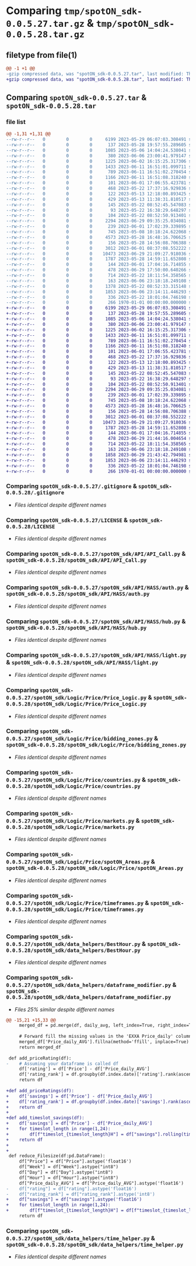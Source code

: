 # Comparing `tmp/spotON_sdk-0.0.5.27.tar.gz` & `tmp/spotON_sdk-0.0.5.28.tar.gz`

## filetype from file(1)

```diff
@@ -1 +1 @@
-gzip compressed data, was "spotON_sdk-0.0.5.27.tar", last modified: Thu Jun 29 21:09:39 2023, max compression
+gzip compressed data, was "spotON_sdk-0.0.5.28.tar", last modified: Thu Jun 29 21:44:20 2023, max compression
```

## Comparing `spotON_sdk-0.0.5.27.tar` & `spotON_sdk-0.0.5.28.tar`

### file list

```diff
@@ -1,31 +1,31 @@
--rw-r--r--   0        0        0     6199 2023-05-29 06:07:03.308491 spotON_sdk-0.0.5.27/.gitignore
--rw-r--r--   0        0        0      137 2023-05-28 19:57:55.289605 spotON_sdk-0.0.5.27/.gitmodules
--rw-r--r--   0        0        0     1085 2023-05-06 14:04:24.538041 spotON_sdk-0.0.5.27/LICENSE
--rw-r--r--   0        0        0      380 2023-06-06 23:00:41.979147 spotON_sdk-0.0.5.27/pyproject.toml
--rw-r--r--   0        0        0     1225 2023-06-02 16:15:25.317306 spotON_sdk-0.0.5.27/spotON_sdk/API/API_Call.py
--rw-r--r--   0        0        0     1433 2023-06-11 16:51:01.099711 spotON_sdk-0.0.5.27/spotON_sdk/API/HASS/auth.py
--rw-r--r--   0        0        0      789 2023-06-11 16:51:02.270454 spotON_sdk-0.0.5.27/spotON_sdk/API/HASS/hub.py
--rw-r--r--   0        0        0     1166 2023-06-11 16:51:08.318240 spotON_sdk-0.0.5.27/spotON_sdk/API/HASS/light.py
--rw-r--r--   0        0        0      101 2023-06-01 17:06:55.423781 spotON_sdk-0.0.5.27/spotON_sdk/API/__init__.py
--rw-r--r--   0        0        0      468 2023-05-22 17:37:16.929836 spotON_sdk-0.0.5.27/spotON_sdk/Logic/Feedback/Feedback.py
--rw-r--r--   0        0        0      122 2023-05-13 12:18:00.893425 spotON_sdk-0.0.5.27/spotON_sdk/Logic/Feedback/Sensors.py
--rw-r--r--   0        0        0      429 2023-05-13 11:38:31.810517 spotON_sdk-0.0.5.27/spotON_sdk/Logic/Feedback/Units.py
--rw-r--r--   0        0        0      145 2023-05-22 08:52:45.547083 spotON_sdk-0.0.5.27/spotON_sdk/Logic/Feedback/__init__.py
--rw-r--r--   0        0        0       93 2023-05-22 16:38:29.648297 spotON_sdk-0.0.5.27/spotON_sdk/Logic/Output/Switchtypes.py
--rw-r--r--   0        0        0      104 2023-05-22 08:52:50.913401 spotON_sdk-0.0.5.27/spotON_sdk/Logic/Output/__init__.py
--rw-r--r--   0        0        0     2294 2023-06-29 09:35:25.034081 spotON_sdk-0.0.5.27/spotON_sdk/Logic/Price/Price_Logic.py
--rw-r--r--   0        0        0      239 2023-06-01 17:02:39.339895 spotON_sdk-0.0.5.27/spotON_sdk/Logic/Price/__init__.py
--rw-r--r--   0        0        0      745 2023-05-08 10:18:24.622068 spotON_sdk-0.0.5.27/spotON_sdk/Logic/Price/bidding_zones.py
--rw-r--r--   0        0        0     4573 2023-05-28 16:48:16.706625 spotON_sdk-0.0.5.27/spotON_sdk/Logic/Price/countries.py
--rw-r--r--   0        0        0      156 2023-05-28 14:56:08.706388 spotON_sdk-0.0.5.27/spotON_sdk/Logic/Price/customBaseModel.py
--rw-r--r--   0        0        0     3012 2023-06-01 08:37:08.552222 spotON_sdk-0.0.5.27/spotON_sdk/Logic/Price/markets.py
--rw-r--r--   0        0        0    10473 2023-06-29 21:09:27.918036 spotON_sdk-0.0.5.27/spotON_sdk/Logic/Price/spotON_Areas.py
--rw-r--r--   0        0        0     1787 2023-05-28 14:59:11.652808 spotON_sdk-0.0.5.27/spotON_sdk/Logic/Price/timeframes.py
--rw-r--r--   0        0        0      144 2023-06-01 17:04:16.714855 spotON_sdk-0.0.5.27/spotON_sdk/Logic/__init__.py
--rw-r--r--   0        0        0      478 2023-06-29 17:50:00.640266 spotON_sdk-0.0.5.27/spotON_sdk/__init__.py
--rw-r--r--   0        0        0      714 2023-05-22 18:11:54.358565 spotON_sdk-0.0.5.27/spotON_sdk/data_helpers/BestHour.py
--rw-r--r--   0        0        0      163 2023-06-06 23:18:18.249108 spotON_sdk-0.0.5.27/spotON_sdk/data_helpers/__init__.py
--rw-r--r--   0        0        0     1378 2023-05-22 08:52:33.315148 spotON_sdk-0.0.5.27/spotON_sdk/data_helpers/dataframe_modifier.py
--rw-r--r--   0        0        0     1853 2023-06-06 23:14:11.446293 spotON_sdk-0.0.5.27/spotON_sdk/data_helpers/time_helper.py
--rw-r--r--   0        0        0      336 2023-05-22 18:01:04.746198 spotON_sdk-0.0.5.27/spotON_sdk/spotON_controller.py
--rw-r--r--   0        0        0      266 1970-01-01 00:00:00.000000 spotON_sdk-0.0.5.27/PKG-INFO
+-rw-r--r--   0        0        0     6199 2023-05-29 06:07:03.308491 spotON_sdk-0.0.5.28/.gitignore
+-rw-r--r--   0        0        0      137 2023-05-28 19:57:55.289605 spotON_sdk-0.0.5.28/.gitmodules
+-rw-r--r--   0        0        0     1085 2023-05-06 14:04:24.538041 spotON_sdk-0.0.5.28/LICENSE
+-rw-r--r--   0        0        0      380 2023-06-06 23:00:41.979147 spotON_sdk-0.0.5.28/pyproject.toml
+-rw-r--r--   0        0        0     1225 2023-06-02 16:15:25.317306 spotON_sdk-0.0.5.28/spotON_sdk/API/API_Call.py
+-rw-r--r--   0        0        0     1433 2023-06-11 16:51:01.099711 spotON_sdk-0.0.5.28/spotON_sdk/API/HASS/auth.py
+-rw-r--r--   0        0        0      789 2023-06-11 16:51:02.270454 spotON_sdk-0.0.5.28/spotON_sdk/API/HASS/hub.py
+-rw-r--r--   0        0        0     1166 2023-06-11 16:51:08.318240 spotON_sdk-0.0.5.28/spotON_sdk/API/HASS/light.py
+-rw-r--r--   0        0        0      101 2023-06-01 17:06:55.423781 spotON_sdk-0.0.5.28/spotON_sdk/API/__init__.py
+-rw-r--r--   0        0        0      468 2023-05-22 17:37:16.929836 spotON_sdk-0.0.5.28/spotON_sdk/Logic/Feedback/Feedback.py
+-rw-r--r--   0        0        0      122 2023-05-13 12:18:00.893425 spotON_sdk-0.0.5.28/spotON_sdk/Logic/Feedback/Sensors.py
+-rw-r--r--   0        0        0      429 2023-05-13 11:38:31.810517 spotON_sdk-0.0.5.28/spotON_sdk/Logic/Feedback/Units.py
+-rw-r--r--   0        0        0      145 2023-05-22 08:52:45.547083 spotON_sdk-0.0.5.28/spotON_sdk/Logic/Feedback/__init__.py
+-rw-r--r--   0        0        0       93 2023-05-22 16:38:29.648297 spotON_sdk-0.0.5.28/spotON_sdk/Logic/Output/Switchtypes.py
+-rw-r--r--   0        0        0      104 2023-05-22 08:52:50.913401 spotON_sdk-0.0.5.28/spotON_sdk/Logic/Output/__init__.py
+-rw-r--r--   0        0        0     2294 2023-06-29 09:35:25.034081 spotON_sdk-0.0.5.28/spotON_sdk/Logic/Price/Price_Logic.py
+-rw-r--r--   0        0        0      239 2023-06-01 17:02:39.339895 spotON_sdk-0.0.5.28/spotON_sdk/Logic/Price/__init__.py
+-rw-r--r--   0        0        0      745 2023-05-08 10:18:24.622068 spotON_sdk-0.0.5.28/spotON_sdk/Logic/Price/bidding_zones.py
+-rw-r--r--   0        0        0     4573 2023-05-28 16:48:16.706625 spotON_sdk-0.0.5.28/spotON_sdk/Logic/Price/countries.py
+-rw-r--r--   0        0        0      156 2023-05-28 14:56:08.706388 spotON_sdk-0.0.5.28/spotON_sdk/Logic/Price/customBaseModel.py
+-rw-r--r--   0        0        0     3012 2023-06-01 08:37:08.552222 spotON_sdk-0.0.5.28/spotON_sdk/Logic/Price/markets.py
+-rw-r--r--   0        0        0    10473 2023-06-29 21:09:27.918036 spotON_sdk-0.0.5.28/spotON_sdk/Logic/Price/spotON_Areas.py
+-rw-r--r--   0        0        0     1787 2023-05-28 14:59:11.652808 spotON_sdk-0.0.5.28/spotON_sdk/Logic/Price/timeframes.py
+-rw-r--r--   0        0        0      144 2023-06-01 17:04:16.714855 spotON_sdk-0.0.5.28/spotON_sdk/Logic/__init__.py
+-rw-r--r--   0        0        0      478 2023-06-29 21:44:16.004654 spotON_sdk-0.0.5.28/spotON_sdk/__init__.py
+-rw-r--r--   0        0        0      714 2023-05-22 18:11:54.358565 spotON_sdk-0.0.5.28/spotON_sdk/data_helpers/BestHour.py
+-rw-r--r--   0        0        0      163 2023-06-06 23:18:18.249108 spotON_sdk-0.0.5.28/spotON_sdk/data_helpers/__init__.py
+-rw-r--r--   0        0        0     1858 2023-06-29 21:43:42.794981 spotON_sdk-0.0.5.28/spotON_sdk/data_helpers/dataframe_modifier.py
+-rw-r--r--   0        0        0     1853 2023-06-06 23:14:11.446293 spotON_sdk-0.0.5.28/spotON_sdk/data_helpers/time_helper.py
+-rw-r--r--   0        0        0      336 2023-05-22 18:01:04.746198 spotON_sdk-0.0.5.28/spotON_sdk/spotON_controller.py
+-rw-r--r--   0        0        0      266 1970-01-01 00:00:00.000000 spotON_sdk-0.0.5.28/PKG-INFO
```

### Comparing `spotON_sdk-0.0.5.27/.gitignore` & `spotON_sdk-0.0.5.28/.gitignore`

 * *Files identical despite different names*

### Comparing `spotON_sdk-0.0.5.27/LICENSE` & `spotON_sdk-0.0.5.28/LICENSE`

 * *Files identical despite different names*

### Comparing `spotON_sdk-0.0.5.27/spotON_sdk/API/API_Call.py` & `spotON_sdk-0.0.5.28/spotON_sdk/API/API_Call.py`

 * *Files identical despite different names*

### Comparing `spotON_sdk-0.0.5.27/spotON_sdk/API/HASS/auth.py` & `spotON_sdk-0.0.5.28/spotON_sdk/API/HASS/auth.py`

 * *Files identical despite different names*

### Comparing `spotON_sdk-0.0.5.27/spotON_sdk/API/HASS/hub.py` & `spotON_sdk-0.0.5.28/spotON_sdk/API/HASS/hub.py`

 * *Files identical despite different names*

### Comparing `spotON_sdk-0.0.5.27/spotON_sdk/API/HASS/light.py` & `spotON_sdk-0.0.5.28/spotON_sdk/API/HASS/light.py`

 * *Files identical despite different names*

### Comparing `spotON_sdk-0.0.5.27/spotON_sdk/Logic/Price/Price_Logic.py` & `spotON_sdk-0.0.5.28/spotON_sdk/Logic/Price/Price_Logic.py`

 * *Files identical despite different names*

### Comparing `spotON_sdk-0.0.5.27/spotON_sdk/Logic/Price/bidding_zones.py` & `spotON_sdk-0.0.5.28/spotON_sdk/Logic/Price/bidding_zones.py`

 * *Files identical despite different names*

### Comparing `spotON_sdk-0.0.5.27/spotON_sdk/Logic/Price/countries.py` & `spotON_sdk-0.0.5.28/spotON_sdk/Logic/Price/countries.py`

 * *Files identical despite different names*

### Comparing `spotON_sdk-0.0.5.27/spotON_sdk/Logic/Price/markets.py` & `spotON_sdk-0.0.5.28/spotON_sdk/Logic/Price/markets.py`

 * *Files identical despite different names*

### Comparing `spotON_sdk-0.0.5.27/spotON_sdk/Logic/Price/spotON_Areas.py` & `spotON_sdk-0.0.5.28/spotON_sdk/Logic/Price/spotON_Areas.py`

 * *Files identical despite different names*

### Comparing `spotON_sdk-0.0.5.27/spotON_sdk/Logic/Price/timeframes.py` & `spotON_sdk-0.0.5.28/spotON_sdk/Logic/Price/timeframes.py`

 * *Files identical despite different names*

### Comparing `spotON_sdk-0.0.5.27/spotON_sdk/data_helpers/BestHour.py` & `spotON_sdk-0.0.5.28/spotON_sdk/data_helpers/BestHour.py`

 * *Files identical despite different names*

### Comparing `spotON_sdk-0.0.5.27/spotON_sdk/data_helpers/dataframe_modifier.py` & `spotON_sdk-0.0.5.28/spotON_sdk/data_helpers/dataframe_modifier.py`

 * *Files 25% similar despite different names*

```diff
@@ -15,21 +15,33 @@
     merged_df = pd.merge(df, daily_avg, left_index=True, right_index=True, how='left', suffixes=('', '_daily_AVG'))
 
     # Forward fill the missing values in the 'EXXA Price_daily' column
     merged_df['Price_daily_AVG'].fillna(method='ffill', inplace=True)
     return merged_df
 
 def add_priceRating(df):
-    # Assuming your dataframe is called df
     df['rating'] = df['Price'] - df['Price_daily_AVG']
     df['rating_rank'] = df.groupby(df.index.date)['rating'].rank(ascending=True)-1
     return df
 
+def add_priceRatings(df):
+    df['savings'] = df['Price'] - df['Price_daily_AVG']
+    df['rating_rank'] = df.groupby(df.index.date)['savings'].rank(ascending=True)-1
+    return df
+
+def add_timeslot_savings(df):
+    df['savings'] = df['Price'] - df['Price_daily_AVG']
+    for timeslot_length in range(1,24):
+        df[f"timeslot_{timeslot_length}H"] = df["savings"].rolling(timeslot_length).mean().shift(-timeslot_length+1)
+    return df
+
+
 def reduce_Filesize(df:pd.DataFrame):
     df["Price"] = df["Price"].astype('float16')
     df["Week"] = df["Week"].astype("int8")
     df["Day"] = df["Day"].astype("int8")
     df["Hour"] = df["Hour"].astype("int8")
     df["Price_daily_AVG"] = df["Price_daily_AVG"].astype('float16')
-    df["rating"] = df["rating"].astype('float16')
-    df["rating_rank"] = df["rating_rank"].astype('int8')
+    df["savings"] = df["savings"].astype('float16')
+    for timeslot_length in range(1,24):
+        df[f"timeslot_{timeslot_length}H"] = df[f"timeslot_{timeslot_length}H"].astype('float16')
     return df
```

### Comparing `spotON_sdk-0.0.5.27/spotON_sdk/data_helpers/time_helper.py` & `spotON_sdk-0.0.5.28/spotON_sdk/data_helpers/time_helper.py`

 * *Files identical despite different names*

